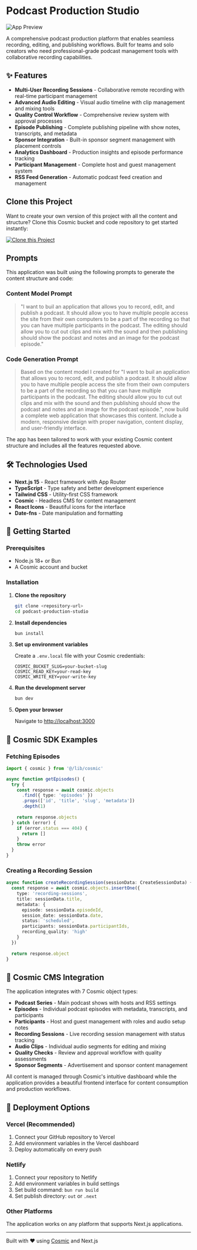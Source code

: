 # Podcast Production Studio

![App Preview](https://imgix.cosmicjs.com/2a864510-9a27-11f0-a9ab-e96a06d60994-photo-1589254065878-42c9da997008-1758815345086.jpg?w=1200&h=300&fit=crop&auto=format,compress)

A comprehensive podcast production platform that enables seamless recording, editing, and publishing workflows. Built for teams and solo creators who need professional-grade podcast management tools with collaborative recording capabilities.

## ✨ Features

- **Multi-User Recording Sessions** - Collaborative remote recording with real-time participant management
- **Advanced Audio Editing** - Visual audio timeline with clip management and mixing tools
- **Quality Control Workflow** - Comprehensive review system with approval processes
- **Episode Publishing** - Complete publishing pipeline with show notes, transcripts, and metadata
- **Sponsor Integration** - Built-in sponsor segment management with placement controls
- **Analytics Dashboard** - Production insights and episode performance tracking
- **Participant Management** - Complete host and guest management system
- **RSS Feed Generation** - Automatic podcast feed creation and management

## Clone this Project

Want to create your own version of this project with all the content and structure? Clone this Cosmic bucket and code repository to get started instantly:

[![Clone this Project](https://img.shields.io/badge/Clone%20this%20Project-29abe2?style=for-the-badge&logo=cosmic&logoColor=white)](https://app.cosmicjs.com/projects/new?clone_bucket=68d56186e4b13704227fb4ef&clone_repository=68d565bbe4b13704227fb52d)

## Prompts

This application was built using the following prompts to generate the content structure and code:

### Content Model Prompt

> "I want to buil an application that allows you to record, edit, and publish a podcast. It should allow you to have multiple people access the site from their own computers to be a part of the recording so that you can have multiple participants in the podcast. The editing should allow you to cut out clips and mix with the sound and then publishing should show the podcast and notes and an image for the podcast episode."

### Code Generation Prompt

> Based on the content model I created for "I want to buil an application that allows you to record, edit, and publish a podcast. It should allow you to have multiple people access the site from their own computers to be a part of the recording so that you can have multiple participants in the podcast. The editing should allow you to cut out clips and mix with the sound and then publishing should show the podcast and notes and an image for the podcast episode.", now build a complete web application that showcases this content. Include a modern, responsive design with proper navigation, content display, and user-friendly interface.

The app has been tailored to work with your existing Cosmic content structure and includes all the features requested above.

## 🛠 Technologies Used

- **Next.js 15** - React framework with App Router
- **TypeScript** - Type safety and better development experience
- **Tailwind CSS** - Utility-first CSS framework
- **Cosmic** - Headless CMS for content management
- **React Icons** - Beautiful icons for the interface
- **Date-fns** - Date manipulation and formatting

## 🚀 Getting Started

### Prerequisites

- Node.js 18+ or Bun
- A Cosmic account and bucket

### Installation

1. **Clone the repository**
   ```bash
   git clone <repository-url>
   cd podcast-production-studio
   ```

2. **Install dependencies**
   ```bash
   bun install
   ```

3. **Set up environment variables**
   
   Create a `.env.local` file with your Cosmic credentials:
   ```env
   COSMIC_BUCKET_SLUG=your-bucket-slug
   COSMIC_READ_KEY=your-read-key
   COSMIC_WRITE_KEY=your-write-key
   ```

4. **Run the development server**
   ```bash
   bun dev
   ```

5. **Open your browser**
   
   Navigate to [http://localhost:3000](http://localhost:3000)

## 📡 Cosmic SDK Examples

### Fetching Episodes
```typescript
import { cosmic } from '@/lib/cosmic'

async function getEpisodes() {
  try {
    const response = await cosmic.objects
      .find({ type: 'episodes' })
      .props(['id', 'title', 'slug', 'metadata'])
      .depth(1)
    
    return response.objects
  } catch (error) {
    if (error.status === 404) {
      return []
    }
    throw error
  }
}
```

### Creating a Recording Session
```typescript
async function createRecordingSession(sessionData: CreateSessionData) {
  const response = await cosmic.objects.insertOne({
    type: 'recording-sessions',
    title: sessionData.title,
    metadata: {
      episode: sessionData.episodeId,
      session_date: sessionData.date,
      status: 'scheduled',
      participants: sessionData.participantIds,
      recording_quality: 'high'
    }
  })
  
  return response.object
}
```

## 🌟 Cosmic CMS Integration

The application integrates with 7 Cosmic object types:

- **Podcast Series** - Main podcast shows with hosts and RSS settings
- **Episodes** - Individual podcast episodes with metadata, transcripts, and participants
- **Participants** - Host and guest management with roles and audio setup notes
- **Recording Sessions** - Live recording session management with status tracking
- **Audio Clips** - Individual audio segments for editing and mixing
- **Quality Checks** - Review and approval workflow with quality assessments
- **Sponsor Segments** - Advertisement and sponsor content management

All content is managed through Cosmic's intuitive dashboard while the application provides a beautiful frontend interface for content consumption and production workflows.

## 🚀 Deployment Options

### Vercel (Recommended)
1. Connect your GitHub repository to Vercel
2. Add environment variables in the Vercel dashboard
3. Deploy automatically on every push

### Netlify
1. Connect your repository to Netlify
2. Add environment variables in build settings
3. Set build command: `bun run build`
4. Set publish directory: `out` or `.next`

### Other Platforms
The application works on any platform that supports Next.js applications.

---

Built with ❤️ using [Cosmic](https://www.cosmicjs.com/docs) and Next.js
<!-- README_END -->